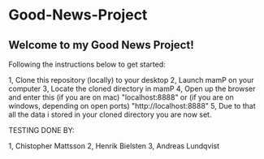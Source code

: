 # Good-News-Project

## Welcome to my Good News Project!

Following the instructions below to get started:

1, Clone this repository (locally) to your desktop
2, Launch mamP on your computer
3, Locate the cloned directory in mamP
4, Open up the browser and enter this (if you are on mac) "localhost:8888" or (if you are on windows, depending on open ports) "http://localhost:8888"
5, Due to that all the data i stored in your cloned directory you are now set.



TESTING DONE BY:

1, Chistopher Mattsson
2, Henrik Bielsten
3, Andreas Lundqvist
